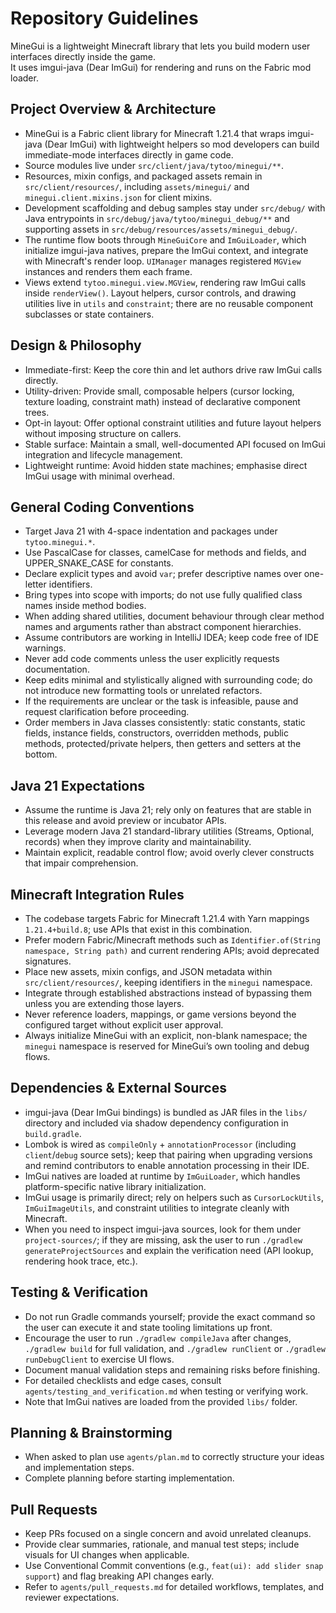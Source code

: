 # Repository Guidelines

MineGui is a lightweight Minecraft library that lets you build modern user interfaces directly inside the game. \
It uses imgui-java (Dear ImGui) for rendering and runs on the Fabric mod loader.

## Project Overview & Architecture
- MineGui is a Fabric client library for Minecraft 1.21.4 that wraps imgui-java (Dear ImGui) with lightweight helpers so mod developers can build immediate-mode interfaces directly in game code.
- Source modules live under `src/client/java/tytoo/minegui/**`.
- Resources, mixin configs, and packaged assets remain in `src/client/resources/`, including `assets/minegui/` and `minegui.client.mixins.json` for client mixins.
- Development scaffolding and debug samples stay under `src/debug/` with Java entrypoints in `src/debug/java/tytoo/minegui_debug/**` and supporting assets in `src/debug/resources/assets/minegui_debug/`.
- The runtime flow boots through `MineGuiCore` and `ImGuiLoader`, which initialize imgui-java natives, prepare the ImGui context, and integrate with Minecraft's render loop. `UIManager` manages registered `MGView` instances and renders them each frame.
- Views extend `tytoo.minegui.view.MGView`, rendering raw ImGui calls inside `renderView()`. Layout helpers, cursor controls, and drawing utilities live in `utils` and `constraint`; there are no reusable component subclasses or state containers.

## Design & Philosophy

- Immediate-first: Keep the core thin and let authors drive raw ImGui calls directly.
- Utility-driven: Provide small, composable helpers (cursor locking, texture loading, constraint math) instead of declarative component trees.
- Opt-in layout: Offer optional constraint utilities and future layout helpers without imposing structure on callers.
- Stable surface: Maintain a small, well-documented API focused on ImGui integration and lifecycle management.
- Lightweight runtime: Avoid hidden state machines; emphasise direct ImGui usage with minimal overhead.

## General Coding Conventions
- Target Java 21 with 4-space indentation and packages under `tytoo.minegui.*`.
- Use PascalCase for classes, camelCase for methods and fields, and UPPER_SNAKE_CASE for constants.
- Declare explicit types and avoid `var`; prefer descriptive names over one-letter identifiers.
- Bring types into scope with imports; do not use fully qualified class names inside method bodies.
- When adding shared utilities, document behaviour through clear method names and arguments rather than abstract component hierarchies.
- Assume contributors are working in IntelliJ IDEA; keep code free of IDE warnings.
- Never add code comments unless the user explicitly requests documentation.
- Keep edits minimal and stylistically aligned with surrounding code; do not introduce new formatting tools or unrelated refactors.
- If the requirements are unclear or the task is infeasible, pause and request clarification before proceeding.
- Order members in Java classes consistently: static constants, static fields, instance fields, constructors, overridden methods, public methods, protected/private helpers, then getters and setters at the bottom. 

## Java 21 Expectations
- Assume the runtime is Java 21; rely only on features that are stable in this release and avoid preview or incubator APIs.
- Leverage modern Java 21 standard-library utilities (Streams, Optional, records) when they improve clarity and maintainability.
- Maintain explicit, readable control flow; avoid overly clever constructs that impair comprehension.

## Minecraft Integration Rules
- The codebase targets Fabric for Minecraft 1.21.4 with Yarn mappings `1.21.4+build.8`; use APIs that exist in this combination.
- Prefer modern Fabric/Minecraft methods such as `Identifier.of(String namespace, String path)` and current rendering APIs; avoid deprecated signatures.
- Place new assets, mixin configs, and JSON metadata within `src/client/resources/`, keeping identifiers in the `minegui` namespace.
- Integrate through established abstractions instead of bypassing them unless you are extending those layers.
- Never reference loaders, mappings, or game versions beyond the configured target without explicit user approval.
- Always initialize MineGui with an explicit, non-blank namespace; the `minegui` namespace is reserved for MineGui’s own tooling and debug flows.

## Dependencies & External Sources
- imgui-java (Dear ImGui bindings) is bundled as JAR files in the `libs/` directory and included via shadow dependency configuration in `build.gradle`.
- Lombok is wired as `compileOnly` + `annotationProcessor` (including `client`/`debug` source sets); keep that pairing when upgrading versions and remind contributors to enable annotation processing in their IDE.
- ImGui natives are loaded at runtime by `ImGuiLoader`, which handles platform-specific native library initialization.
- ImGui usage is primarily direct; rely on helpers such as `CursorLockUtils`, `ImGuiImageUtils`, and constraint utilities to integrate cleanly with Minecraft.
- When you need to inspect imgui-java sources, look for them under `project-sources/`; if they are missing, ask the user to run `./gradlew generateProjectSources` and explain the verification need (API lookup, rendering hook trace, etc.).

## Testing & Verification
- Do not run Gradle commands yourself; provide the exact command so the user can execute it and state tooling limitations up front.
- Encourage the user to run `./gradlew compileJava` after changes, `./gradlew build` for full validation, and `./gradlew runClient` or `./gradlew runDebugClient` to exercise UI flows.
- Document manual validation steps and remaining risks before finishing.
- For detailed checklists and edge cases, consult `agents/testing_and_verification.md` when testing or verifying work.
- Note that ImGui natives are loaded from the provided `libs/` folder.

## Planning & Brainstorming
- When asked to plan use `agents/plan.md` to correctly structure your ideas and implementation steps.
- Complete planning before starting implementation.

## Pull Requests
- Keep PRs focused on a single concern and avoid unrelated cleanups.
- Provide clear summaries, rationale, and manual test steps; include visuals for UI changes when applicable.
- Use Conventional Commit conventions (e.g., `feat(ui): add slider snap support`) and flag breaking API changes early.
- Refer to `agents/pull_requests.md` for detailed workflows, templates, and reviewer expectations.
